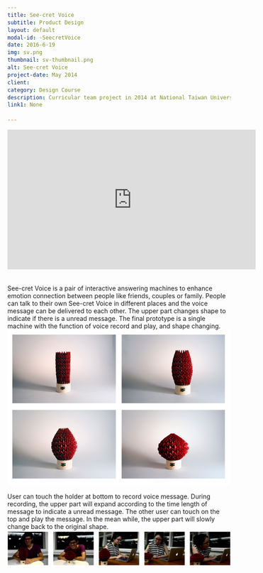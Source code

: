 ```yaml
---
title: See-cret Voice
subtitle: Product Design
layout: default
modal-id: -SeecretVoice
date: 2016-6-19
img: sv.png
thumbnail: sv-thumbnail.png
alt: See-cret Voice
project-date: May 2014
client: 
category: Design Course
description: Curricular team project in 2014 at National Taiwan University of Science and Technology. I mainly contributed in concept development, product design, video filming and editing.
link1: None

---
```

<div class="videoWrapper">
<iframe src="https://player.vimeo.com/video/170755942?title=0&byline=0&portrait=0" width="560" height="315" frameborder="0" webkitallowfullscreen mozallowfullscreen allowfullscreen></iframe>
</div>
<br>

See-cret Voice is a pair of interactive answering machines to enhance emotion connection between people like friends, couples or family. People can talk to their own See-cret Voice in different places and the voice message can be delivered to each other. The upper part changes shape to indicate if there is a unread message. The final prototype is a single machine with the function of voice record and play, and shape changing. 
<img src="img/portfolio/pic/sv.png" class="img-responsive img-centered" alt="See-cret Voice">

User can touch the holder at bottom to record voice message. During recording, the upper part will expand according to the time length of message to indicate
 a unread message. The other user can touch on the top and play the message. In the mean while, the upper part will slowly change back to the original shape. 
<img src="img/portfolio/pic/sv-use.png" class="img-responsive img-centered" alt="See-cret Voice">

